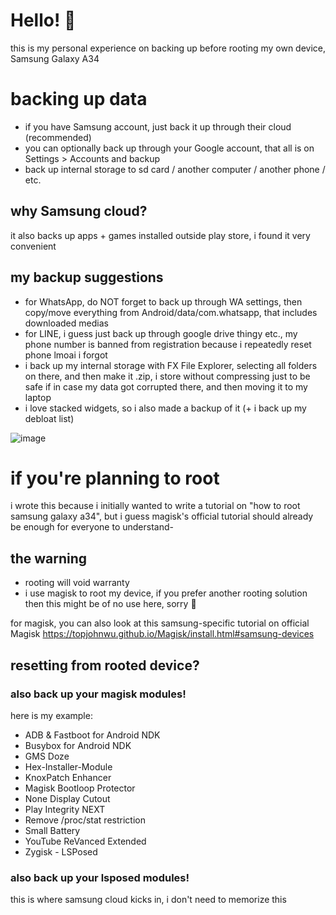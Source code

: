 # Hello! 🙌
this is my personal experience on backing up before rooting my own device, Samsung Galaxy A34

# backing up data
* if you have Samsung account, just back it up through their cloud (recommended)
* you can optionally back up through your Google account, that all is on Settings > Accounts and backup
* back up internal storage to sd card / another computer / another phone / etc.

## why Samsung cloud?
it also backs up apps + games installed outside play store, i found it very convenient

## my backup suggestions
* for WhatsApp, do NOT forget to back up through WA settings, then copy/move everything from Android/data/com.whatsapp, that includes downloaded medias
* for LINE, i guess just back up through google drive thingy etc., my phone number is banned from registration because i repeatedly reset phone lmoai i forgot
* i back up my internal storage with FX File Explorer, selecting all folders on there, and then make it .zip, i store without compressing just to be safe if in case my data got corrupted there, and then moving it to my laptop
* i love stacked widgets, so i also made a backup of it (+ i back up my debloat list)

![image](https://github.com/Antonomasia3/stuff/assets/89201774/160b39c3-8127-4ce7-97d9-3621c2aa6741)

# if you're planning to root
i wrote this because i initially wanted to write a tutorial on "how to root samsung galaxy a34", but i guess magisk's official tutorial should already be enough for everyone to understand-

## the warning
- rooting will void warranty
- i use magisk to root my device, if you prefer another rooting solution then this might be of no use here, sorry 🙏

for magisk, you can also look at this samsung-specific tutorial on official Magisk https://topjohnwu.github.io/Magisk/install.html#samsung-devices

## resetting from rooted device?

### also back up your magisk modules!

here is my example:

* ADB & Fastboot for Android NDK
* Busybox for Android NDK
* GMS Doze
* Hex-Installer-Module
* KnoxPatch Enhancer
* Magisk Bootloop Protector
* None Display Cutout
* Play Integrity NEXT
* Remove /proc/stat restriction
* Small Battery
* YouTube ReVanced Extended
* Zygisk - LSPosed

### also back up your lsposed modules!

this is where samsung cloud kicks in, i don't need to memorize this

